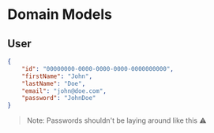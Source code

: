 # Domain Models

## User

```json
{
	"id": "00000000-0000-0000-0000-0000000000",
	"firstName": "John",
	"lastName": "Doe",
	"email": "john@doe.com",
	"password": "JohnDoe"
}
```

> Note: Passwords shouldn't be laying around like this ⚠️
